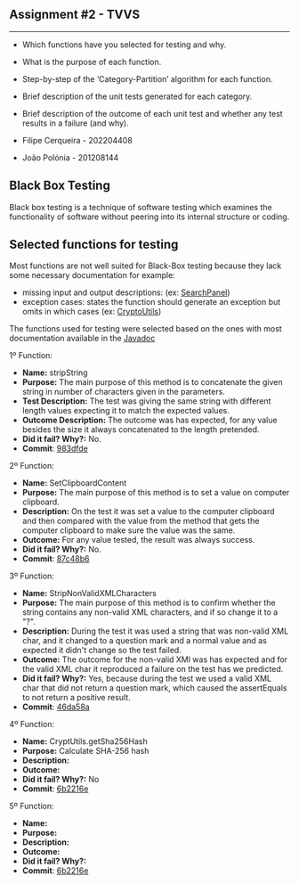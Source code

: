 ## Assignment #2 - TVVS

---
- Which functions have you selected for testing and why.
- What is the purpose of each function.
- Step-by-step of the ‘Category-Partition’ algorithm for each function.
- Brief description of the unit tests generated for each category.
- Brief description of the outcome of each unit test and whether any test results in a failure (and why).


- Filipe Cerqueira - 202204408
- João Polónia - 201208144

## Black Box Testing

Black box testing is a technique of software testing which examines the functionality of software without peering into its internal structure or coding.

## Selected functions for testing

Most functions are not well suited for Black-Box testing because they lack some necessary documentation for example:
 - missing input and output descriptions: (ex: [SearchPanel](https://paginas.fe.up.pt/~jcmc/tvvs/2022-2023/assignments/jpass-javadoc/jpass/ui/SearchPanel.html))
 - exception cases: states the function should generate an exception but omits in which cases (ex: [CryptoUtils](https://paginas.fe.up.pt/~jcmc/tvvs/2022-2023/assignments/jpass-javadoc/jpass/util/CryptUtils.html))

The functions used for testing were selected based on the ones with most documentation available in the [Javadoc](https://paginas.fe.up.pt/~jcmc/tvvs/2022-2023/assignments/jpass-javadoc/index.html)


1º Function:

- **Name:** stripString
- **Purpose:** The main purpose of this method is to concatenate the given string in number of characters given in the parameters.
- **Test Description:** The test was giving the same string with different length values expecting it to match the expected values. 
- **Outcome Description:** The outcome was has expected, for any value besides the size it always concatenated to the length pretended.
- **Did it fail? Why?:**  No.
- **Commit**: [983dfde](https://github.com/jose/jpass/commit/983dfdeb2a649b6e153ec6ebce2e11ed6064f871)


2º Function:

- **Name:** SetClipboardContent
- **Purpose:** The main purpose of this method is to set a value on computer clipboard.
- **Description:** On the test it was set a value to the computer clipboard and then compared with the value from the method that gets the computer clipboard to make sure the value was the same.  
- **Outcome:** For any value tested, the result was always success.
- **Did it fail? Why?:** No.
- **Commit**: [87c48b6](https://github.com/jose/jpass/commit/87c48b668ca5933e6bdb9ab1ea5148ea587f00fd)


3º Function:

- **Name:** StripNonValidXMLCharacters
- **Purpose:** The main purpose of this method is to confirm whether the string contains any non-valid XML characters, and if so change it to a "?".
- **Description:** During the test it was used a string that was non-valid XML char, and it changed to a question mark and a normal value and as expected it didn't change so the test failed.
- **Outcome:** The outcome for the non-valid XMl was has expected and for the valid XML char it reproduced a failure on the test has we predicted.
- **Did it fail? Why?:** Yes, because during the test we used a valid XML char that did not return a question mark, which caused the assertEquals to not return a positive result.
- **Commit**: [46da58a](https://github.com/jose/jpass/commit/46da58a2f257f4a0fdb2cd06c9f69a5b8f9f5b07)


4º Function:

- **Name:** CryptUtils.getSha256Hash
- **Purpose:** Calculate SHA-256 hash
- **Description:**
- **Outcome:**
- **Did it fail? Why?:** No
- **Commit**: [6b2216e](https://github.com/jose/jpass/commit/6b2216e2090fc2ed169bc4cb3ce29422b4ebfd5a)


5º Function:

- **Name:**
- **Purpose:**
- **Description:**
- **Outcome:**
- **Did it fail? Why?:**
- **Commit**: [6b2216e](https://github.com/jose/jpass/commit/6b2216e2090fc2ed169bc4cb3ce29422b4ebfd5a)
